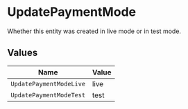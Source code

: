 # UpdatePaymentMode

Whether this entity was created in live mode or in test mode.


## Values

| Name                    | Value                   |
| ----------------------- | ----------------------- |
| `UpdatePaymentModeLive` | live                    |
| `UpdatePaymentModeTest` | test                    |